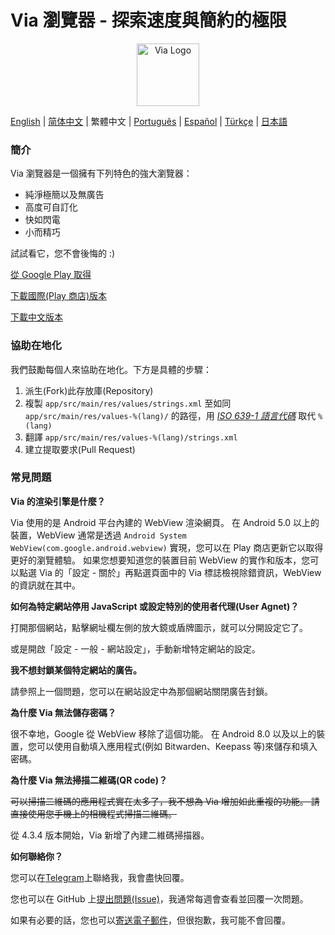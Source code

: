 # Via 瀏覽器 - 探索速度與簡約的極限

<div align="center"><img src="http://viayoo.com/en/images/logo.png" alt="Via Logo" height="100"/></div>

[English](./README.md) | [简体中文](./README_zh_CN.md) | 繁體中文 | [Português](./README_pt_BR.md) | [Español](./README_es_ES.md) | [Türkçe](./README_tr_TR.md) | [日本語](./README_ja_JP.md)

### 簡介

Via 瀏覽器是一個擁有下列特色的強大瀏覽器：

- 純淨極簡以及無廣告
- 高度可自訂化
- 快如閃電
- 小而精巧

試試看它，您不會後悔的 :)

[從 Google Play 取得](https://play.google.com/store/apps/details?id=mark.via.gp)

[下載國際(Play 商店)版本](https://res.viayoo.com/v1/via-release.apk)

[下載中文版本](https://res.viayoo.com/v1/via-release-cn.apk)

### 協助在地化

我們鼓勵每個人來協助在地化。下方是具體的步驟：

1. 派生(Fork)此存放庫(Repository)
2. 複製 `app/src/main/res/values/strings.xml` 至如同 `app/src/main/res/values-%(lang)/` 的路徑，用 [*ISO 639-1 語言代碼*](http://www.loc.gov/standards/iso639-2/php/code_list.php) 取代 `%(lang)`
3. 翻譯 `app/src/main/res/values-%(lang)/strings.xml`
4. 建立提取要求(Pull Request)

### 常見問題

**Via 的渲染引擎是什麼？**

Via 使用的是 Android 平台內建的 WebView 渲染網頁。 在 Android 5.0 以上的裝置，WebView 通常是透過 `Android System WebView(com.google.android.webview)` 實現，您可以在 Play 商店更新它以取得更好的瀏覽體驗。 如果您想要知道您的裝置目前 WebView 的實作和版本，您可以點選 Via 的「設定 - 關於」再點選頁面中的 Via 標誌檢視除錯資訊，WebView 的資訊就在其中。

**如何為特定網站停用 JavaScript 或設定特別的使用者代理(User Agnet)？**

打開那個網站，點擊網址欄左側的放大鏡或盾牌圖示，就可以分開設定它了。

或是開啟「設定 - 一般 - 網站設定」，手動新增特定網站的設定。

**我不想封鎖某個特定網站的廣告。**

請參照上一個問題，您可以在網站設定中為那個網站關閉廣告封鎖。

**為什麼 Via 無法儲存密碼？**

很不幸地，Google 從 WebView 移除了這個功能。 在 Android 8.0 以及以上的裝置，您可以使用自動填入應用程式(例如 Bitwarden、Keepass 等)來儲存和填入密碼。

**為什麼 Via 無法掃描二維碼(QR code)？**

~~可以掃描二維碼的應用程式實在太多了，我不想為 Via 增加如此重複的功能。 請直接使用您手機上的相機程式掃描二維碼。~~

從 4.3.4 版本開始，Via 新增了內建二維碼掃描器。

**如何聯絡你？**

您可以在[Telegram](https://t.me/tuyafeng)上聯絡我，我會盡快回覆。

您也可以在 GitHub 上[提出問題(Issue)](https://github.com/tuyafeng/Via/issues/new)，我通常每週會查看並回覆一次問題。

如果有必要的話，您也可以[寄送電子郵件](mailto:yafengtu@gmail.com)，但很抱歉，我可能不會回覆。
